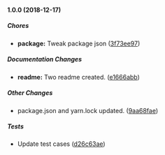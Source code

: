 #### 1.0.0 (2018-12-17)

##### Chores

* **package:**  Tweak package json ([3f73ee97](https://github.com/corykim/q-applet-_nest-thermostat/commit/3f73ee97d4bb73039f41e1e8ecee9c1063d4bcf8))

##### Documentation Changes

* **readme:**  Two readme created. ([e1666abb](https://github.com/corykim/q-applet-_nest-thermostat/commit/e1666abb66e02cdbc7765882f561424c7715a647))

##### Other Changes

*  package.json and yarn.lock updated. ([9aa68fae](https://github.com/corykim/q-applet-_nest-thermostat/commit/9aa68faeb2ed674e1384cb717e50d0ab52a66f16))

##### Tests

*  Update test cases ([d26c63ae](https://github.com/corykim/q-applet-_nest-thermostat/commit/d26c63ae031ca45d5af948aedf53a34952fb74d6))
